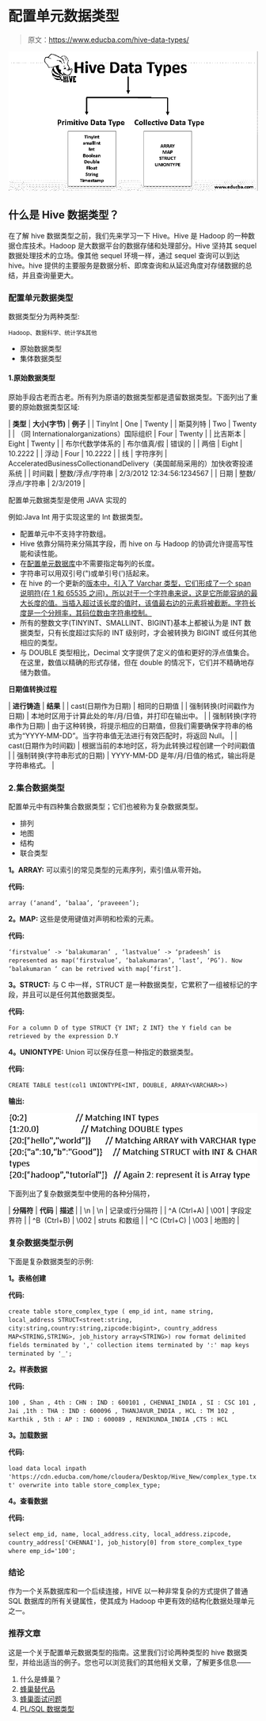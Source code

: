 # 配置单元数据类型

> 原文：<https://www.educba.com/hive-data-types/>

![hive data type](img/20e77c56981b5bca2df8d6c8082c350e.png)



## 什么是 Hive 数据类型？

在了解 hive 数据类型之前，我们先来学习一下 Hive。Hive 是 Hadoop 的一种数据仓库技术。Hadoop 是大数据平台的数据存储和处理部分。Hive 坚持其 sequel 数据处理技术的立场。像其他 sequel 环境一样，通过 sequel 查询可以到达 hive。hive 提供的主要服务是数据分析、即席查询和从延迟角度对存储数据的总结，并且查询量更大。

### 配置单元数据类型

数据类型分为两种类型:

<small>Hadoop、数据科学、统计学&其他</small>

*   原始数据类型
*   集体数据类型

#### 1.原始数据类型

原始手段古老而古老。所有列为原语的数据类型都是遗留数据类型。下面列出了重要的原始数据类型区域:

| **类型** | **大小(字节)** | **例子** |
| TinyInt | One | Twenty |
| 斯莫列特 | Two | Twenty |
| （同 Internationalorganizations）国际组织 | Four | Twenty |
| 比吉斯本 | Eight | Twenty |
| 布尔代数学体系的 | 布尔值真/假 | 错误的 |
| 两倍 | Eight | 10.2222 |
| 浮动 | Four | 10.2222 |
| 线 | 字符序列 | AcceleratedBusinessCollectionandDelivery（美国邮局采用的）加快收寄投递系统 |
| 时间戳 | 整数/浮点/字符串 | 2/3/2012 12:34:56:1234567 |
| 日期 | 整数/浮点/字符串 | 2/3/2019 |

配置单元数据类型是使用 JAVA 实现的

例如:Java Int 用于实现这里的 Int 数据类型。

*   配置单元中不支持字符数组。
*   Hive 依靠分隔符来分隔其字段，而 hive on 与 Hadoop 的协调允许提高写性能和读性能。
*   在[配置单元数据库](https://www.educba.com/hive-database/)中不需要指定每列的长度。
*   字符串可以用双引号(")或单引号(')括起来。
*   在 hive 的一个更新的[版本中，引入了 Varchar 类型，它们形成了一个 span 说明符(在 1 和 65535 之间)，所以对于一个字符串来说，这是它所能容纳的最大长度的值。当插入超过该长度的值时，该值最右边的元素将被截断。字符长度是一个分辨率，其码位数由字符串控制。](https://www.educba.com/hive-versions/)
*   所有的整数文字(TINYINT、SMALLINT、BIGINT)基本上都被认为是 INT 数据类型，只有长度超过实际的 INT 级别时，才会被转换为 BIGINT 或任何其他相应的类型。
*   与 DOUBLE 类型相比，Decimal 文字提供了定义的值和更好的浮点值集合。在这里，数值以精确的形式存储，但在 double 的情况下，它们并不精确地存储为数值。

**日期值转换过程**

| **进行铸造** | **结果** |
| cast(日期作为日期) | 相同的日期值 |
| 强制转换(时间戳作为日期) | 本地时区用于计算此处的年/月/日值，并打印在输出中。 |
| 强制转换(字符串作为日期) | 由于这种转换，将提示相应的日期值，但我们需要确保字符串的格式为“YYYY-MM-DD”。当字符串值无法进行有效匹配时，将返回 Null。 |
| cast(日期作为时间戳) | 根据当前的本地时区，将为此转换过程创建一个时间戳值 |
| 强制转换(字符串形式的日期) | YYYY-MM-DD 是年/月/日值的格式，输出将是字符串格式。 |

### 2.集合数据类型

配置单元中有四种集合数据类型；它们也被称为复杂数据类型。

*   排列
*   地图
*   结构
*   联合类型

**1。ARRAY:** 可以索引的常见类型的元素序列，索引值从零开始。

**代码:**

`array (‘anand’, ‘balaa’, ‘praveeen’);`

**2。MAP:** 这些是使用键值对声明和检索的元素。

**代码:**

`‘firstvalue’ -> ‘balakumaran’ , ‘lastvalue’ -> ‘pradeesh’ is represented as map(‘firstvalue’, ‘balakumaran’, ‘last’, ‘PG’). Now ‘balakumaran ‘ can be retrived with map[‘first’].`

**3。STRUCT:** 与 C 中一样，STRUCT 是一种数据类型，它累积了一组被标记的字段，并且可以是任何其他数据类型。

**代码:**

`For a column D of type STRUCT {Y INT; Z INT} the Y field can be retrieved by the expression D.Y`

**4。UNIONTYPE:** Union 可以保存任意一种指定的数据类型。

**代码:**

`CREATE TABLE test(col1 UNIONTYPE<INT, DOUBLE, ARRAY<VARCHAR>>)`

**输出:**

![Hive Data Type1](img/db6f99c71d04cb1c6dfb8cc0d2d2d3cf.png)



下面列出了复杂数据类型中使用的各种分隔符，

| **分隔符** | **代码** | **描述** |
| \n | \n | 记录或行分隔符 |
| ^A (Ctrl+A) | \001 | 字段定界符 |
| ^B  (Ctrl+B) | \002 | struts 和数组 |
| ^C (Ctrl+C) | \003 | 地图的 |

### 复杂数据类型示例

下面是复杂数据类型的示例:

**1。表格创建**

**代码:**

`create table store_complex_type (
emp_id int,
name string,
local_address STRUCT<street:string, city:string,country:string,zipcode:bigint>,
country_address MAP<STRING,STRING>,
job_history array<STRING>)
row format delimited fields terminated by ','
collection items terminated by ':'
map keys terminated by '_';`

**2。样表数据**

**代码:**

`100 , Shan , 4th : CHN : IND : 600101 , CHENNAI_INDIA , SI : CSC
101 , Jai ,1th : THA : IND : 600096 , THANJAVUR_INDIA , HCL : TM
102 , Karthik , 5th : AP : IND : 600089 , RENIKUNDA_INDIA ,CTS : HCL`

**3。加载数据**

**代码:**

`load data local inpath 'https://cdn.educba.com/home/cloudera/Desktop/Hive_New/complex_type.txt' overwrite into table store_complex_type;`

**4。查看数据**

**代码:**

`select emp_id, name, local_address.city, local_address.zipcode, country_address['CHENNAI'], job_history[0] from store_complex_type where emp_id='100';`

### 结论

作为一个关系数据库和一个后续连接，HIVE 以一种非常复杂的方式提供了普通 SQL 数据库的所有关键属性，使其成为 Hadoop 中更有效的结构化数据处理单元之一。

### 推荐文章

这是一个关于配置单元数据类型的指南。这里我们讨论两种类型的 hive 数据类型，并给出适当的例子。您也可以浏览我们的其他相关文章，了解更多信息——

1.  什么是蜂巢？
2.  [蜂巢替代品](https://www.educba.com/hive-alternatives/)
3.  [蜂巢面试问题](https://www.educba.com/hive-interview-questions/)
4.  [PL/SQL 数据类型](https://www.educba.com/pl-sql-data-types/)





